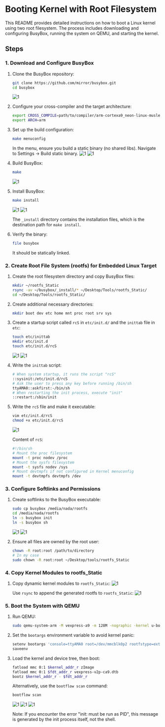 # Booting Kernel with Root Filesystem

This README provides detailed instructions on how to boot a Linux kernel using two root filesystem. 
The process includes downloading and configuring BusyBox, running the system on QEMU, and starting the kernel.

## Steps

### 1. Download and Configure BusyBox

1. Clone the BusyBox repository:
   ```sh
   git clone https://github.com/mirror/busybox.git
   cd busybox
   ```
   ![1](images/01.png)

2. Configure your cross-compiler and the target architecture:
   ```sh
   export CROSS_COMPILE=path/to/compiler/arm-cortexa9_neon-linux-musleabihf-
   export ARCH=arm
   ```
   
3. Set up the build configuration:
   ```sh
   make menuconfig
   ```
   In the menu, ensure you build a static binary (no shared libs). Navigate to Settings -> Build static binary.
   ![1](images/001.png)
   ![1](images/002.png)

4. Build BusyBox:
   ```sh
   make
   ```
   ![1](images/02.png)

5. Install BusyBox:
   ```sh
   make install
   ```
   ![1](images/03.png)
   ![1](images/08.png)

   The `_install` directory contains the installation files, which is the destination path for `make install`.

6. Verify the binary:
   ```sh
   file busybox
   ```
   It should be statically linked.

### 2. Create Root File System (rootfs) for Embedded Linux Target

1. Create the root filesystem directory and copy BusyBox files:
   ```sh
   mkdir ~/rootfs_Static
   rsync -av ~/busybox/_install/* ~/Desktop/Tools/rootfs_Static/
   cd ~/Desktop/Tools/rootfs_Static/
   ```

2. Create additional necessary directories:
   ```sh
   mkdir boot dev etc home mnt proc root srv sys
   ```

3. Create a startup script called `rcS` in `etc/init.d/` and the `inittab` file in `etc`:
   ```sh
   touch etc/inittab
   mkdir etc/init.d
   touch etc/init.d/rcS
   ```
   ![1](images/13.png)
   ![1](images/14.png)

4. Write the `inittab` script:
   ```sh
   # When system startup, it runs the script "rcS"
   ::sysinit:/etc/init.d/rcS
   # Ask the user to press any key before running /bin/sh
   ttyAMA0::askfirst:-/bin/sh
   # When restarting the init process, execute "init"
   ::restart:/sbin/init
   ```

5. Write the `rcS` file and make it executable:
   ```sh
   vim etc/init.d/rcS
   chmod +x etc/init.d/rcS
   ```
   ![1](images/15.png)

   Content of `rcS`:
   ```sh
   #!/bin/sh
   # Mount the proc filesystem
   mount -t proc nodev /proc
   # Mount the sysfs filesystem
   mount -t sysfs nodev /sys
   # Mount devtmpfs if not configured in Kernel menuconfig
   mount -t devtmpfs devtmpfs /dev
   ```

### 3. Configure Softlinks and Permissions

1. Create softlinks to the BusyBox executable:
   ```sh
   sudo cp busybox /media/nada/rootfs
   cd /media/nada/rootfs 
   ln -s busybox init
   ln -s busybox sh
   ```
   ![1](images/07.png)
   ![1](images/11.png)

2. Ensure all files are owned by the root user:
   ```sh
   chown -R root:root /path/to/directory
   # In my case
   sudo chown -R root:root ~/Desktop/tools/rootfs_Static
   ```

### 4. Copy Kernel Modules to rootfs_Static

1. Copy dynamic kernel modules to `rootfs_Static`:
   ![1](images/20.png)
   
   Use `rsync` to append the generated rootfs to `rootfs_Static`:
   ![1](images/28.png)

### 5. Boot the System with QEMU

1. Run QEMU:
   ```sh
   sudo qemu-system-arm -M vexpress-a9 -m 128M -nographic -kernel u-boot -sd /home/nada/sd.img -net tap,script=./qemu_ifup -net nic
   ```

2. Set the `bootargs` environment variable to avoid kernel panic:
   ```sh
   setenv bootargs 'console=ttyAMA0 root=/dev/mmcblk0p2 rootfstype=ext4 rw rootwait init=/sbin/init'
   saveenv
   ```

3. Load the kernel and device tree, then boot:
   ```sh
   fatload mmc 0:1 $kernel_addr_r zImage
   fatload mmc 0:1 $fdt_addr_r vexpress-v2p-ca9.dtb
   bootz $kernel_addr_r - $fdt_addr_r
   ```

   Alternatively, use the `bootflow scan` command:
   ```sh
   bootflow scan
   ```
   ![1](images/09.png)
   ![1](images/06.png)
   ![1](images/10.png)

   Note: If you encounter the error "init: must be run as PID", this message is generated by the init process itself, not the shell.
